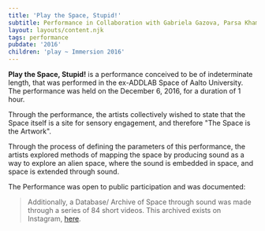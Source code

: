 ```yaml
---
title: 'Play the Space, Stupid!'
subtitle: Performance in Collaboration with Gabriela Gazova, Parsa Khamehkosh, Ragnar Rael, and Saša Nemec
layout: layouts/content.njk
tags: performance
pubdate: '2016'
children: 'play ~ Immersion 2016'
---
```

**Play the Space, Stupid!** is a performance conceived to be of indeterminate length, that was performed in the ex-ADDLAB Space of Aalto University. The performance was held on the December 6, 2016, for a duration of 1 hour.

Through the performance, the artists collectively wished to state that the Space itself is a site for sensory engagement, and therefore "The Space is the Artwork".

Through the process of defining the parameters of this performance, the artists explored methods of mapping the space by producing sound as a way to explore an alien space, where the sound is embedded in space, and space is extended through sound.

The Performance was open to public participation and was documented:

> Additionally, a Database/ Archive of Space through sound was made through a series of 84 short videos. This archived exists on Instagram, [here](https://www.instagram.com/databaseimmersion/).
